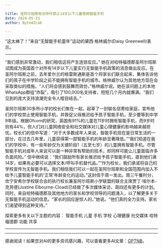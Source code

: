 ```yaml
---

title: 圣阿尔班斯校长呼吁禁止14岁以下儿童使用智能手机
date: 2024-05-23
author: ByteAILab

---
```


“这太棒了！”来自“无智能手机童年”运动的黛西·格林威尔(Daisy Greenwell)表示。

---
 “我们感到非常激动，我们相信这将产生连锁反应。”  她在对哈特福德郡圣阿尔班斯试图成为英国首个对所有14岁以下儿童实行无智能手机政策的消息做出反应。在圣阿尔班斯之前，去年爱尔兰的格雷斯通斯是首个将家长们联合起来，集体告诉他们的孩子在中学阶段之前不能拥有智能手机的城市。格林威尔认为其他地方现在会采取类似的措施。“人们将会感到鼓舞而效仿，”格林威尔说。她在该问题上的本地WhatsApp群组“炸裂”，吸引了100,000名支持者，短短几个月内就爆满。“我们见到的庞大支持浪潮完全令人瞠目结舌。”   

圣阿尔班斯30多所小学的校长们聚在一起，起草了一封联名信寄给家庭，宣布他们的学校禁止使用智能手机，并敦促父母推迟给予孩子智能手机，至少要等到中学9年级。根据Ofcom的研究，英国有91%的儿童在11岁时拥有智能手机，而9岁时则有44%，但人们对儿童网络安全和社交媒体对儿童心理健康的影响越来越担忧。校长们的信中写道：“对于大多数成年人来说，智能手机现在是日常生活的一部分，在过去几年里，儿童获得第一部智能手机的年龄显著降低。”“我们知道在我们的学校中，有一些年龄仅为关键阶段1（五至七岁）的儿童拥有智能手机。尽管智能手机对成年人来说可以是一种非常有帮助的技术，却同样可能让儿童面临许多负面风险。”  信中继续说：“我们鼓励所有家长推迟给予孩子智能手机，直到他们满14岁，如果有必要可以选择文本/呼叫手机替代品。”“作为校长，我们承诺将自己的学校宣传为无智能手机。我们相信我们可以一起在圣阿尔班斯和全国范围内加入不给予儿童智能手机的‘正常’年龄变化的运动。”这封信于周一发出。周三午餐时分，坎宁安希尔学校联合会的执行校长兼圣阿尔班斯小学联盟的联合主席贾丁·埃尔本-克劳德(Justine Elbourne-Cload)已经做了多次媒体采访，周四还有更多的计划。同时，来自哈特福德郡及其他地方的家长和学校领导的问题涌入，以了解更多关于无智能手机运动的信息。“家长的回应是惊人的，”她说。“他们真的全力支持。家长们渴望得到这种支持。”  

探索更多有关以下主题的内容：
智能手机
儿童
手机
学校
心理健康
社交媒体
哈特福德郡
功能
共享

---
---
感谢阅读！如果您对AI的更多资讯感兴趣，可以查看更多AI文章：[GPTNB](https://gptnb.com)。
